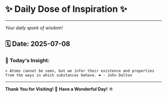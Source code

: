 # ✨ Daily Dose of Inspiration ✨

--- 

_Your daily spark of wisdom!_

## 🗓️ Date: **2025-07-08**

### 💬 Today's Insight:
```
> Atoms cannot be seen, but we infer their existence and properties from the ways in which substances behave. ❤️ - John Dalton
```

--- 

**Thank You for Visiting!** 🙏
**Have a Wonderful Day!** ☀️
